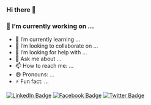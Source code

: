 ### Hi there 👋

<!--
**ali635/ali635** is a ✨ _special_ ✨ repository because its `README.md` (this file) appears on your GitHub profile.

Here are some ideas to get you started:
-->
 ### 🔭 I’m currently working on ...
- 🌱 I’m currently learning ...
- 👯 I’m looking to collaborate on ...
- 🤔 I’m looking for help with ...
- 💬 Ask me about ...
- 📫 How to reach me: ...
- 😄 Pronouns: ...
- ⚡ Fun fact: ...

<div id="badges">
  <a href="https://www.linkedin.com/in/mohamed-a-gad-6928991ab/"><img src="https://img.shields.io/badge/LinkedIn-blue?style=for-the-badge&logo=linkedin&logoColor=white" alt="LinkedIn Badge"/></a>
  <a href="https://www.facebook.com/profile.php?id=100006111452335"><img src="https://img.shields.io/badge/Facebook-blue?style=for-the-badge&logo=facebook&logoColor=white" alt="Facebook Badge"/></a>
  <a href="https://twitter.com/mohamedali_25"><img src="https://img.shields.io/badge/Twitter-blue?style=for-the-badge&logo=twitter&logoColor=white" alt="Twitter Badge"/></a>
</div>
<p dir="auto">
  <a href="https://github.com/ali645"></a>
</p>
